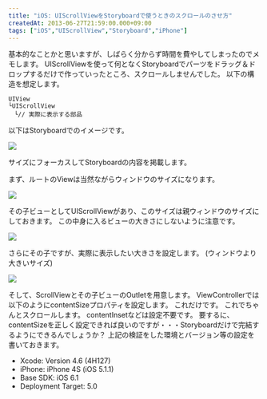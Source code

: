 ```yaml
---
title: "iOS: UIScrollViewをStoryboardで使うときのスクロールのさせ方"
createdAt: 2013-06-27T21:59:00.000+09:00
tags: ["iOS","UIScrollView","Storyboard","iPhone"]
---
```

基本的なことかと思いますが、しばらく分からず時間を費やしてしまったのでメモします。
UIScrollViewを使って何となくStoryboardでパーツをドラッグ＆ドロップするだけで作っていったところ、スクロールしませんでした。
以下の構造を想定します。
<!--more-->
```
UIView
└UIScrollView
　└// 実際に表示する部品
```

以下はStoryboardでのイメージです。

[![](http://4.bp.blogspot.com/-uiNBuPr6nsE/UcwyRvmDsAI/AAAAAAAALpY/Y8MeVJ_zyS0/s268/%E3%82%B9%E3%82%AF%E3%83%AA%E3%83%BC%E3%83%B3%E3%82%B7%E3%83%A7%E3%83%83%E3%83%88+2013-06-27+21.24.40.png)](http://4.bp.blogspot.com/-uiNBuPr6nsE/UcwyRvmDsAI/AAAAAAAALpY/Y8MeVJ_zyS0/s268/%E3%82%B9%E3%82%AF%E3%83%AA%E3%83%BC%E3%83%B3%E3%82%B7%E3%83%A7%E3%83%83%E3%83%88+2013-06-27+21.24.40.png)

サイズにフォーカスしてStoryboardの内容を掲載します。

まず、ルートのViewは当然ながらウィンドウのサイズになります。

[![](http://3.bp.blogspot.com/-W8J2_JHuKGw/UcwyTjVJlAI/AAAAAAAALpg/LGet7LoU0oQ/s640/%E3%82%B9%E3%82%AF%E3%83%AA%E3%83%BC%E3%83%B3%E3%82%B7%E3%83%A7%E3%83%83%E3%83%88+2013-06-27+21.24.55.png)](http://3.bp.blogspot.com/-W8J2_JHuKGw/UcwyTjVJlAI/AAAAAAAALpg/LGet7LoU0oQ/s1480/%E3%82%B9%E3%82%AF%E3%83%AA%E3%83%BC%E3%83%B3%E3%82%B7%E3%83%A7%E3%83%83%E3%83%88+2013-06-27+21.24.55.png)

その子ビューとしてUIScrollViewがあり、このサイズは親ウィンドウのサイズにしておきます。
この中身に入るビューの大きさにしないように注意です。

[![](http://3.bp.blogspot.com/-PtNyA91sWxA/UcwyT78YTOI/AAAAAAAALpk/NcE5lKlUh30/s640/%E3%82%B9%E3%82%AF%E3%83%AA%E3%83%BC%E3%83%B3%E3%82%B7%E3%83%A7%E3%83%83%E3%83%88+2013-06-27+21.25.01.png)](http://3.bp.blogspot.com/-PtNyA91sWxA/UcwyT78YTOI/AAAAAAAALpk/NcE5lKlUh30/s1480/%E3%82%B9%E3%82%AF%E3%83%AA%E3%83%BC%E3%83%B3%E3%82%B7%E3%83%A7%E3%83%83%E3%83%88+2013-06-27+21.25.01.png)

さらにその子ですが、実際に表示したい大きさを設定します。
(ウィンドウより大きいサイズ)

[![](http://2.bp.blogspot.com/-BdojBK76eMI/UcwyVScrynI/AAAAAAAALpw/rlNi6sAiEXI/s640/%E3%82%B9%E3%82%AF%E3%83%AA%E3%83%BC%E3%83%B3%E3%82%B7%E3%83%A7%E3%83%83%E3%83%88+2013-06-27+21.25.06.png)](http://2.bp.blogspot.com/-BdojBK76eMI/UcwyVScrynI/AAAAAAAALpw/rlNi6sAiEXI/s1480/%E3%82%B9%E3%82%AF%E3%83%AA%E3%83%BC%E3%83%B3%E3%82%B7%E3%83%A7%E3%83%83%E3%83%88+2013-06-27+21.25.06.png)

そして、ScrollViewとその子ビューのOutletを用意します。
ViewControllerでは以下のようにcontentSizeプロパティを設定します。
これだけです。
これでちゃんとスクロールします。
contentInsetなどは設定不要です。
要するに、contentSizeを正しく設定できれば良いのですが・・・Storyboardだけで完結するようにできるんでしょうか？
上記の検証をした環境とバージョン等の設定を書いておきます。

- Xcode: Version 4.6 (4H127)
- iPhone: iPhone 4S (iOS 5.1.1)
- Base SDK: iOS 6.1
- Deployment Target: 5.0

